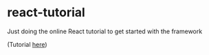 # react-tutorial
Just doing the online React tutorial to get started with the framework



(Tutorial [here](https://reactjs.org/tutorial/tutorial.html))
